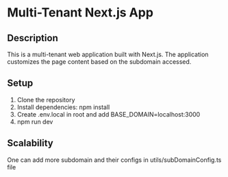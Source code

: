 # Multi-Tenant Next.js App

## Description
This is a multi-tenant web application built with Next.js. The application customizes the page content based on the subdomain accessed.

## Setup

1. Clone the repository
2. Install dependencies:
   npm install
3. Create .env.local in root and add BASE_DOMAIN=localhost:3000
4. npm run dev

## Scalability
One can add more subdomain and their configs in utils/subDomainConfig.ts file
